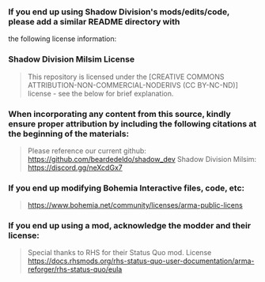 ### If you end up using Shadow Division's mods/edits/code, please add a similar README directory with 
the following license information: 

### Shadow Division Milsim License
> This repository is licensed under the [CREATIVE COMMONS ATTRIBUTION-NON-COMMERCIAL-NODERIVS (CC BY-NC-ND)] license - see the below for brief explanation.

### When incorporating any content from this source, kindly ensure proper attribution by including the following citations at the beginning of the materials:
> Please reference our current github: https://github.com/beardedeldo/shadow_dev
> Shadow Division Milsim: https://discord.gg/neXcdGx7

### If you end up modifying Bohemia Interactive files, code, etc: 
> https://www.bohemia.net/community/licenses/arma-public-licens

### If you end up using a mod, acknowledge the modder and their license: 
> Special thanks to RHS for their Status Quo mod.
License
> https://docs.rhsmods.org/rhs-status-quo-user-documentation/arma-reforger/rhs-status-quo/eula
